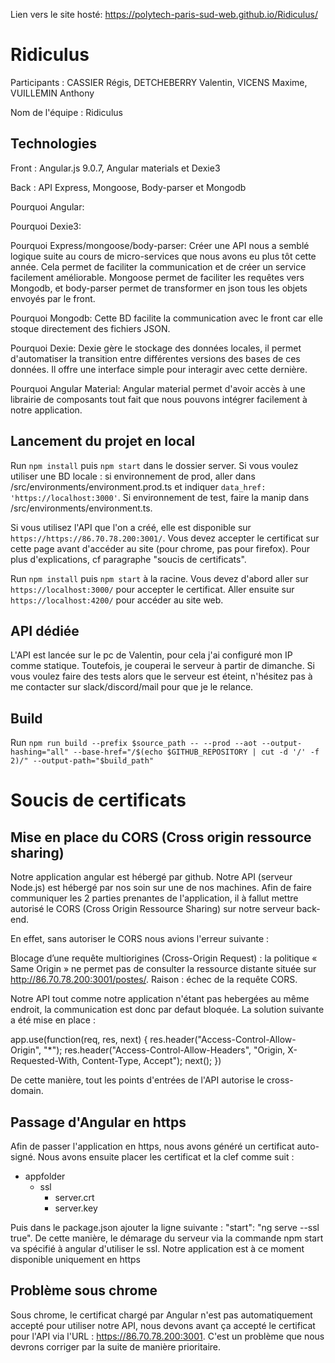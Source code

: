 

Lien vers le site hosté: https://polytech-paris-sud-web.github.io/Ridiculus/

# Ridiculus

Participants : CASSIER Régis, DETCHEBERRY Valentin, VICENS Maxime, VUILLEMIN Anthony

Nom de l'équipe : Ridiculus

## Technologies

Front : Angular.js 9.0.7, Angular materials et Dexie3

Back : API Express, Mongoose, Body-parser et Mongodb

Pourquoi Angular:

Pourquoi Dexie3:

Pourquoi Express/mongoose/body-parser:
Créer une API nous a semblé logique suite au cours de micro-services que nous avons eu plus tôt cette année. Cela permet de faciliter la communication et de créer un service facilement améliorable. Mongoose permet de faciliter les requêtes vers Mongodb, et body-parser permet de transformer en json tous les objets envoyés par le front.

Pourquoi Mongodb:
Cette BD facilite la communication avec le front car elle stoque directement des fichiers JSON.

Pourquoi Dexie:
Dexie gère le stockage des données locales, il permet d'automatiser la transition entre différentes versions des bases de ces données. Il offre une interface simple pour interagir avec cette dernière.

Pourquoi Angular Material:
Angular material permet d'avoir accès à une librairie de composants tout fait que nous pouvons intégrer facilement à notre application.

## Lancement du projet en local

Run `npm install` puis `npm start` dans le dossier server. Si vous voulez utiliser une BD locale : si environnement de prod, aller dans /src/environments/environment.prod.ts et indiquer `data_href: 'https://localhost:3000'`. Si environnement de test, faire la manip dans /src/environments/environment.ts.

Si vous utilisez l'API que l'on a créé, elle est disponible sur `https://https://86.70.78.200:3001/`. Vous devez accepter le certificat sur cette page avant d'accéder au site (pour chrome, pas pour firefox). Pour plus d'explications, cf paragraphe "soucis de certificats".

Run `npm install` puis `npm start` à la racine. Vous devez d'abord aller sur `https://localhost:3000/` pour accepter le certificat. Aller ensuite sur `https://localhost:4200/` pour accéder au site web. 


## API dédiée

L'API est lancée sur le pc de Valentin, pour cela j'ai configuré mon IP comme statique. Toutefois, je couperai le serveur à partir de dimanche. Si vous voulez faire des tests alors que le serveur est éteint, n'hésitez pas à me contacter sur slack/discord/mail pour que je le relance.

## Build

Run `npm run build --prefix $source_path -- --prod --aot --output-hashing="all" --base-href="/$(echo $GITHUB_REPOSITORY | cut -d '/' -f 2)/" --output-path="$build_path"`

# Soucis de certificats

## Mise en place du CORS (Cross origin ressource sharing)

Notre application angular est hébergé par github. Notre API (serveur Node.js) est hébergé par nos soin sur une de nos machines. Afin de faire communiquer les 2 parties prenantes de l'application, il à fallut mettre autorisé le CORS (Cross Origin Ressource Sharing) sur notre serveur back-end.

En effet, sans autoriser le CORS nous avions l'erreur suivante :

Blocage d’une requête multiorigines (Cross-Origin Request) : la politique « Same Origin » ne permet pas de consulter la ressource distante située sur http://86.70.78.200:3001/postes/. Raison : échec de la requête CORS.


Notre API tout comme notre application n'étant pas hebergées au même endroit, la communication est donc par defaut bloquée. La solution suivante a été mise en place : 

app.use(function(req, res, next) {
  res.header("Access-Control-Allow-Origin", "*");
  res.header("Access-Control-Allow-Headers", "Origin, X-Requested-With, Content-Type, Accept");
  next();
})


De cette manière, tout les points d'entrées de l'API autorise le cross-domain.

## Passage d'Angular en https

Afin de passer l'application en https, nous avons généré un certificat auto-signé. Nous avons ensuite placer les certificat et la clef comme suit : 

* appfolder
    * ssl
        * server.crt
        * server.key

Puis dans le package.json ajouter la ligne suivante : "start": "ng serve --ssl true". De cette manière, le démarage du serveur via la commande npm start va spécifié à angular d'utiliser le ssl. Notre application est à ce moment disponible uniquement en https

## Problème sous chrome

Sous chrome, le certificat chargé par Angular n'est pas automatiquement accepté pour utiliser notre API, nous devons avant ça accepté le certificat pour l'API via l'URL : https://86.70.78.200:3001. C'est un problème que nous devrons corriger par la suite de manière prioritaire.
